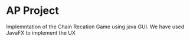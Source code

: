 # AP Project
Implemntation of the Chain Recation Game using java GUI.
We have used JavaFX to implement the UX
